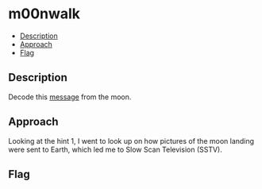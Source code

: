 # m00nwalk

- [Description](#description)
- [Approach](#approach)
- [Flag](#flag)

## Description

Decode this [message](https://jupiter.challenges.picoctf.org/static/fc1edf07742e98a480c6aff7d2546107/message.wav) from the moon.

## Approach

Looking at the hint 1, I went to look up on how pictures of the moon landing were sent to Earth, which led me to Slow Scan Television (SSTV). 

## Flag

